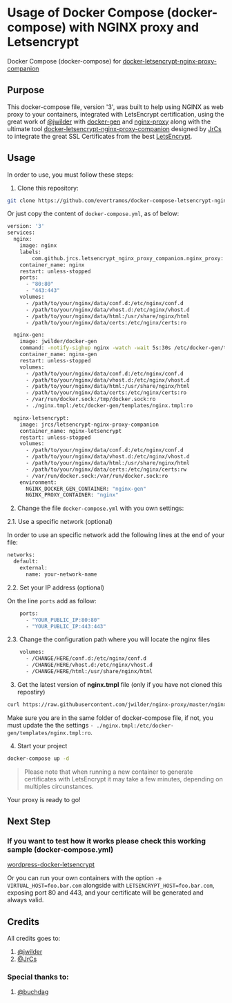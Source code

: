 # Usage of Docker Compose (docker-compose) with NGINX proxy and Letsencrypt

Docker Compose (docker-compose) for [docker-letsencrypt-nginx-proxy-companion](https://github.com/JrCs/docker-letsencrypt-nginx-proxy-companion)


## Purpose

This docker-compose file, version '3', was built to help using NGINX as web proxy to your containers, integrated with LetsEncrypt certification, using the great work of [@jwilder](https://github.com/jwilder) with [docker-gen](https://github.com/jwilder/docker-gen) and [nginx-proxy](https://github.com/jwilder/nginx-proxy) along with the ultimate tool [docker-letsencrypt-nginx-proxy-companion](https://github.com/JrCs/docker-letsencrypt-nginx-proxy-companion) designed by [JrCs](https://github.com/JrCs) to integrate the great SSL Certificates from the best [LetsEncrypt](https://letsencrypt.org/).


## Usage

In order to use, you must follow these steps:

1. Clone this repository:

```bash
git clone https://github.com/evertramos/docker-compose-letsencrypt-nginx-proxy-companion.git
```

Or just copy the content of `docker-compose.yml`, as of below:

```bash
version: '3'
services:
  nginx:
    image: nginx
    labels:
        com.github.jrcs.letsencrypt_nginx_proxy_companion.nginx_proxy: "true"
    container_name: nginx
    restart: unless-stopped
    ports:
      - "80:80"
      - "443:443"
    volumes:
      - /path/to/your/nginx/data/conf.d:/etc/nginx/conf.d
      - /path/to/your/nginx/data/vhost.d:/etc/nginx/vhost.d
      - /path/to/your/nginx/data/html:/usr/share/nginx/html
      - /path/to/your/nginx/data/certs:/etc/nginx/certs:ro

  nginx-gen:
    image: jwilder/docker-gen
    command: -notify-sighup nginx -watch -wait 5s:30s /etc/docker-gen/templates/nginx.tmpl /etc/nginx/conf.d/default.conf
    container_name: nginx-gen
    restart: unless-stopped
    volumes:
      - /path/to/your/nginx/data/conf.d:/etc/nginx/conf.d
      - /path/to/your/nginx/data/vhost.d:/etc/nginx/vhost.d
      - /path/to/your/nginx/data/html:/usr/share/nginx/html
      - /path/to/your/nginx/data/certs:/etc/nginx/certs:ro
      - /var/run/docker.sock:/tmp/docker.sock:ro
      - ./nginx.tmpl:/etc/docker-gen/templates/nginx.tmpl:ro

  nginx-letsencrypt:
    image: jrcs/letsencrypt-nginx-proxy-companion
    container_name: nginx-letsencrypt
    restart: unless-stopped
    volumes:
      - /path/to/your/nginx/data/conf.d:/etc/nginx/conf.d
      - /path/to/your/nginx/data/vhost.d:/etc/nginx/vhost.d
      - /path/to/your/nginx/data/html:/usr/share/nginx/html
      - /path/to/your/nginx/data/certs:/etc/nginx/certs:rw
      - /var/run/docker.sock:/var/run/docker.sock:ro
    environment:
      NGINX_DOCKER_GEN_CONTAINER: "nginx-gen"
      NGINX_PROXY_CONTAINER: "nginx"
```

2. Change the file `docker-compose.yml` with you own settings:

2.1. Use a specific network (optional)

In order to use an specific network add the following lines at the end of your file:
```bash
networks:
  default:
    external:
      name: your-network-name
```

2.2. Set your IP address (optional)

On the line `ports` add as follow:
```bash
    ports:
      - "YOUR_PUBLIC_IP:80:80"
      - "YOUR_PUBLIC_IP:443:443"

```

2.3. Change the configuration path where you will locate the nginx files

```bash
    volumes:
      - /CHANGE/HERE/conf.d:/etc/nginx/conf.d
      - /CHANGE/HERE/vhost.d:/etc/nginx/vhost.d
      - /CHANGE/HERE/html:/usr/share/nginx/html
```

3. Get the latest version of **nginx.tmpl** file (only if you have not cloned this repostiry)

```bash
curl https://raw.githubusercontent.com/jwilder/nginx-proxy/master/nginx.tmpl > nginx.tmpl
```
Make sure you are in the same folder of docker-compose file, if not, you must update the the settings `- ./nginx.tmpl:/etc/docker-gen/templates/nginx.tmpl:ro`.

4. Start your project
```bash
docker-compose up -d
```

> Please note that when running a new container to generate certificates with LetsEncrypt it may take a few minutes, depending on multiples circunstances.


Your proxy is ready to go!


## Next Step


### If you want to test how it works please check this working sample (docker-compose.yml)

[wordpress-docker-letsencrypt](https://github.com/evertramos/wordpress-docker-letsencrypt)

Or you can run your own containers with the option `-e VIRTUAL_HOST=foo.bar.com` alongside with `LETSENCRYPT_HOST=foo.bar.com`, exposing port 80 and 443, and your certificate will be generated and always valid.


## Credits

All credits goes to:
1. [@jwilder](https://github.com/jwilder/nginx-proxy)
2. [@JrCs](https://github.com/JrCs/docker-letsencrypt-nginx-proxy-companion)


### Special thanks to:

1. [@buchdag](https://github.com/JrCs/docker-letsencrypt-nginx-proxy-companion/pull/226#event-1145800062)